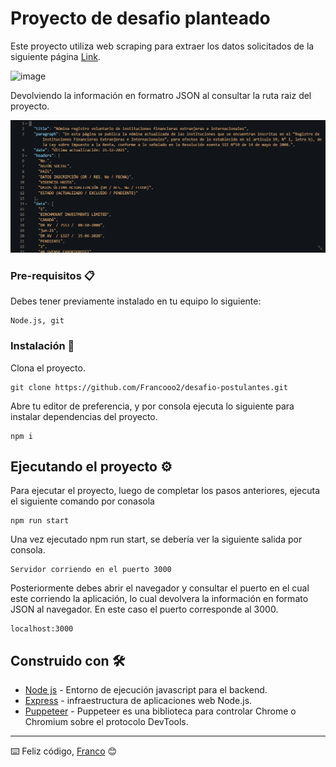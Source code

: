 # Proyecto de desafio planteado

Este proyecto utiliza web scraping para extraer los datos solicitados de la siguiente página [Link](https://www.sii.cl/servicios_online/1047-nomina_inst_financieras-1714.html).

![image](https://user-images.githubusercontent.com/3030497/164536276-9eb79d10-4fb0-4943-a15f-2536a8586330.png)

Devolviendo la información en formatro JSON al consultar la ruta raiz del proyecto.

![Ejemplo.](https://github.com/Francooo2/desafio-postulantes/blob/main/example.png?raw=true "Ejemplo de respuesta")

### Pre-requisitos 📋

Debes tener previamente instalado en tu equipo lo siguiente:

```
Node.js, git
```

### Instalación 🔧

Clona el proyecto.

```
git clone https://github.com/Francooo2/desafio-postulantes.git
```

Abre tu editor de preferencia, y por consola ejecuta lo siguiente para instalar dependencias del proyecto.

```
npm i
```

## Ejecutando el proyecto ⚙️

Para ejecutar el proyecto, luego de completar los pasos anteriores, ejecuta el siguiente comando por conasola

```
npm run start
```
Una vez ejecutado npm run start, se debería ver la siguiente salida por consola.

```
Servidor corriendo en el puerto 3000
```

Posteriormente debes abrir el navegador y consultar el puerto en el cual este corriendo la aplicación, lo cual devolvera la información en formato JSON al navegador. En este caso el puerto corresponde al 3000.

```
localhost:3000
```

## Construido con 🛠️

* [Node js](https://nodejs.org/es/) - Entorno de ejecución javascript para el backend.
* [Express](https://expressjs.com/es/) - infraestructura de aplicaciones web Node.js.
* [Puppeteer](https://pptr.dev/) - Puppeteer es una biblioteca para controlar Chrome o Chromium sobre el protocolo DevTools.

---
⌨️ Feliz código, [Franco](https://francooo2.github.io/nuevo_portafolio/) 😊